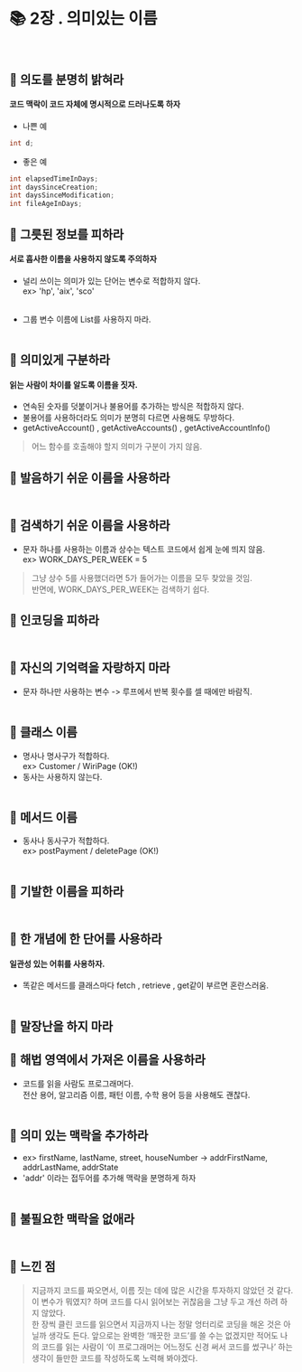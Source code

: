 # :books: 2장 . 의미있는 이름<br><br>


## :paperclip: 의도를 분명히 밝혀라  
#### 코드 맥락이 코드 자체에 명시적으로 드러나도록 하자    
* 나쁜 예  
```java
int d;
```  

* 좋은 예  
```java
int elapsedTimeInDays;  
int daysSinceCreation;  
int daysSinceModification;  
int fileAgeInDays;  
```  

## :paperclip: 그릇된 정보를 피하라  
#### 서로 흡사한 이름을 사용하지 않도록 주의하자  
* 널리 쓰이는 의미가 있는 단어는 변수로 적합하지 않다.  
ex> 'hp', 'aix', 'sco'  <br><br>

* 그룹 변수 이름에 List를 사용하지 마라.<br><br>


## :paperclip: 의미있게 구분하라  
#### 읽는 사람이 차이를 알도록 이름을 짓자.  

* 연속된 숫자를 덧붙이거나 불용어를 추가하는 방식은 적합하지 않다.  
* 불용어를 사용하더라도 의미가 분명히 다르면 사용해도 무방하다.  
* getActiveAccount() , getActiveAccounts() , getActiveAccountInfo()  
> 어느 함수를 호출해야 할지 의미가 구분이 가지 않음.<br>


## :paperclip: 발음하기 쉬운 이름을 사용하라 <br><br>

## :paperclip: 검색하기 쉬운 이름을 사용하라  
* 문자 하나를 사용하는 이름과 상수는 텍스트 코드에서 쉽게 눈에 띄지 않음.  
ex> WORK_DAYS_PER_WEEK = 5  
> 그냥 상수 5를 사용했더라면 5가 들어가는 이름을 모두 찾았을 것임.  
> 반면에, WORK_DAYS_PER_WEEK는 검색하기 쉽다.<br>


## :paperclip: 인코딩을 피하라 <br><br>

## :paperclip: 자신의 기억력을 자랑하지 마라  
* 문자 하나만 사용하는 변수 -> 루프에서 반복 횟수를 셀 때에만 바람직. <br><br>


## :paperclip: 클래스 이름  
* 명사나 명사구가 적합하다.  
ex> Customer / WiriPage (OK!)  <br>
* 동사는 사용하지 않는다.  <br><br>


## :paperclip: 메서드 이름  
* 동사나 동사구가 적합하다.  
ex> postPayment / deletePage (OK!) <br><br>


## :paperclip: 기발한 이름을 피하라 <br><br>


## :paperclip: 한 개념에 한 단어를 사용하라   
#### 일관성 있는 어휘를 사용하자.  
* 똑같은 메서드를 클래스마다 fetch , retrieve , get같이 부르면 혼란스러움.  <br><br>


## :paperclip: 말장난을 하지 마라  


## :paperclip: 해법 영역에서 가져온 이름을 사용하라  
* 코드를 읽을 사람도 프로그래머다.    
전산 용어, 알고리즘 이름, 패턴 이름, 수학 용어 등을 사용해도 괜찮다.  <br><br>


## :paperclip: 의미 있는 맥락을 추가하라  
* ex> firstName, lastName, street, houseNumber -> addrFirstName, addrLastName, addrState  
* 'addr' 이라는 접두어를 추가해 맥락을 분명하게 하자  <br><br>


## :paperclip: 불필요한 맥락을 없애라  <br><br>


## :paperclip: 느낀 점
> 지금까지 코드를 짜오면서, 이름 짓는 데에 많은 시간을 투자하지 않았던 것 같다. 이 변수가 뭐였지? 하며 코드를 다시 읽어보는 귀찮음을 그냥 두고 개선 하려 하지 않았다.   
한 장씩 클린 코드를 읽으면서 지금까지 나는 정말 엉터리로 코딩을 해온 것은 아닐까 생각도 든다. 앞으로는 완벽한 ‘깨끗한 코드’를 쓸 수는 없겠지만 적어도 나의 코드를 읽는 사람이 ‘이 프로그래머는 어느정도 신경 써서 코드를 썼구나’ 하는 생각이 들만한 코드를 작성하도록 노력해 봐야겠다.



